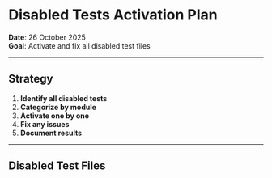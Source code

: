 # Disabled Tests Activation Plan
**Date**: 26 October 2025  
**Goal**: Activate and fix all disabled test files

---

## Strategy

1. **Identify all disabled tests**
2. **Categorize by module**
3. **Activate one by one**
4. **Fix any issues**
5. **Document results**

---

## Disabled Test Files


